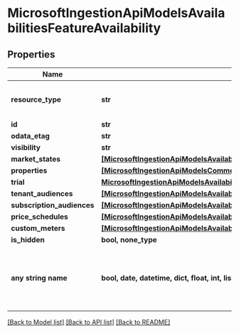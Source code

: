 # MicrosoftIngestionApiModelsAvailabilitiesFeatureAvailability


## Properties
Name | Type | Description | Notes
------------ | ------------- | ------------- | -------------
**resource_type** | **str** |  | [optional]  if omitted the server will use the default value of "FeatureAvailability"
**id** | **str** |  | [optional] 
**odata_etag** | **str** |  | [optional] 
**visibility** | **str** |  | [optional] 
**market_states** | [**[MicrosoftIngestionApiModelsAvailabilitiesMarketState]**](MicrosoftIngestionApiModelsAvailabilitiesMarketState.md) |  | [optional] 
**properties** | [**[MicrosoftIngestionApiModelsCommonTypeValuePair]**](MicrosoftIngestionApiModelsCommonTypeValuePair.md) |  | [optional] 
**trial** | [**MicrosoftIngestionApiModelsAvailabilitiesTrial**](MicrosoftIngestionApiModelsAvailabilitiesTrial.md) |  | [optional] 
**tenant_audiences** | [**[MicrosoftIngestionApiModelsAvailabilitiesAudienceMember]**](MicrosoftIngestionApiModelsAvailabilitiesAudienceMember.md) |  | [optional] 
**subscription_audiences** | [**[MicrosoftIngestionApiModelsAvailabilitiesAudienceMember]**](MicrosoftIngestionApiModelsAvailabilitiesAudienceMember.md) |  | [optional] 
**price_schedules** | [**[MicrosoftIngestionApiModelsAvailabilitiesScheduleInfoMicrosoftIngestionApiModelsAvailabilitiesPriceSchedule]**](MicrosoftIngestionApiModelsAvailabilitiesScheduleInfoMicrosoftIngestionApiModelsAvailabilitiesPriceSchedule.md) |  | [optional] 
**custom_meters** | [**[MicrosoftIngestionApiModelsAvailabilitiesCustomMeter]**](MicrosoftIngestionApiModelsAvailabilitiesCustomMeter.md) |  | [optional] 
**is_hidden** | **bool, none_type** |  | [optional] 
**any string name** | **bool, date, datetime, dict, float, int, list, str, none_type** | any string name can be used but the value must be the correct type | [optional]

[[Back to Model list]](../README.md#documentation-for-models) [[Back to API list]](../README.md#documentation-for-api-endpoints) [[Back to README]](../README.md)


